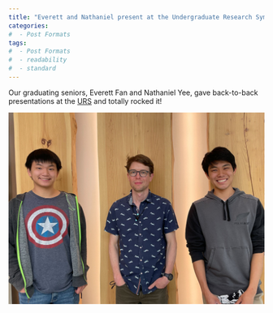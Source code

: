 ```yaml
---
title: "Everett and Nathaniel present at the Undergraduate Research Symposium"
categories:
#  - Post Formats
tags:
#  - Post Formats
#  - readability
#  - standard
---
```

Our graduating seniors, Everett Fan and Nathaniel Yee, gave back-to-back presentations at the [URS](https://www.washington.edu/undergradresearch/symposium/) and totally rocked it! 

![Everett & Nathaniel](/assets/images/Everett-and-Nathaniel.jpg)